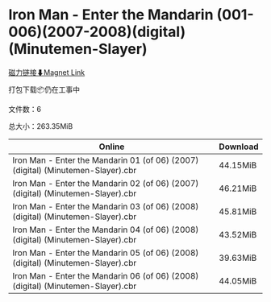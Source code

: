 # Iron Man - Enter the Mandarin (001-006)(2007-2008)(digital)(Minutemen-Slayer)

[磁力链接⬇Magnet Link](magnet:?xt=urn:btih:080c46a4e16354ff5aeae5a01df6b9c945618790&dn=Iron%20Man%20-%20Enter%20the%20Mandarin%20%28001-006%29%282007-2008%29%28digital%29%28Minutemen-Slayer%29)

打包下载📦仍在工事中

文件数：6

总大小：263.35MiB

Online | Download
--- | ---
Iron Man - Enter the Mandarin 01 (of 06) (2007) (digital) (Minutemen-Slayer).cbr | 44.15MiB
Iron Man - Enter the Mandarin 02 (of 06) (2007) (digital) (Minutemen-Slayer).cbr | 46.21MiB
Iron Man - Enter the Mandarin 03 (of 06) (2008) (digital) (Minutemen-Slayer).cbr | 45.81MiB
Iron Man - Enter the Mandarin 04 (of 06) (2008) (digital) (Minutemen-Slayer).cbr | 43.52MiB
Iron Man - Enter the Mandarin 05 (of 06) (2008) (digital) (Minutemen-Slayer).cbr | 39.63MiB
Iron Man - Enter the Mandarin 06 (of 06) (2008) (digital) (Minutemen-Slayer).cbr | 44.05MiB